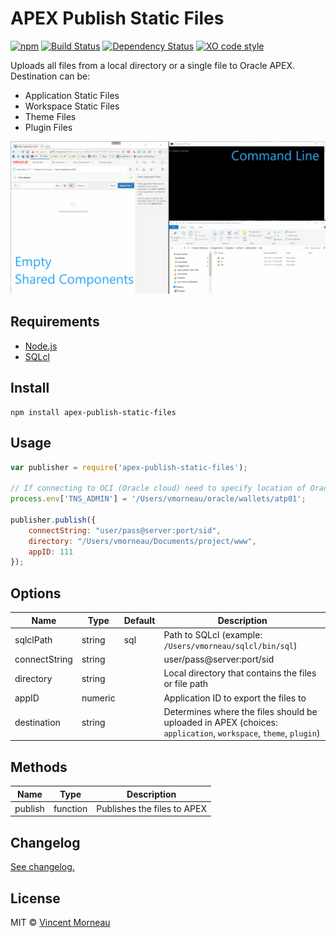 # APEX Publish Static Files

[![npm](https://img.shields.io/npm/v/apex-publish-static-files.svg)]() [![Build Status](https://travis-ci.org/vincentmorneau/apex-publish-static-files.svg?branch=master)](https://travis-ci.org/vincentmorneau/apex-publish-static-files) [![Dependency Status](https://david-dm.org/vincentmorneau/apex-publish-static-files.svg)](https://david-dm.org/vincentmorneau/apex-publish-static-files) [![XO code style](https://img.shields.io/badge/code_style-XO-5ed9c7.svg)](https://github.com/sindresorhus/xo)

Uploads all files from a local directory or a single file to Oracle APEX. Destination can be:
- Application Static Files
- Workspace Static Files
- Theme Files
- Plugin Files

![demo](/docs/demo.gif)

## Requirements
* [Node.js](https://nodejs.org/en/)
* [SQLcl](http://www.oracle.com/technetwork/developer-tools/sqlcl/overview/index.html)

## Install
```
npm install apex-publish-static-files
```

## Usage
```javascript
var publisher = require('apex-publish-static-files');

// If connecting to OCI (Oracle cloud) need to specify location of Oracle Wallet
process.env['TNS_ADMIN'] = '/Users/vmorneau/oracle/wallets/atp01';

publisher.publish({
    connectString: "user/pass@server:port/sid",
    directory: "/Users/vmorneau/Documents/project/www",
    appID: 111
});
```

## Options
Name | Type | Default | Description
--- | --- | --- | ---
sqlclPath | string | sql | Path to SQLcl (example: `/Users/vmorneau/sqlcl/bin/sql`)
connectString | string | | user/pass@server:port/sid
directory | string | | Local directory that contains the files or file path
appID | numeric | | Application ID to export the files to
destination | string | | Determines where the files should be uploaded in APEX (choices: `application`, `workspace`, `theme`, `plugin`)

## Methods
Name | Type | Description
--- | --- | ---
publish | function | Publishes the files to APEX

## Changelog
[See changelog.](changelog.md)

## License
MIT © [Vincent Morneau](http://vmorneau.me)
